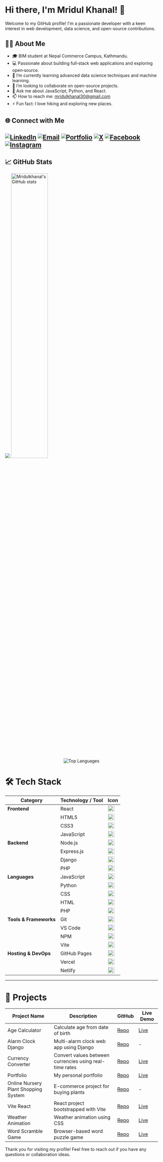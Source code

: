 # Hi there, I'm Mridul Khanal! 👋

Welcome to my GitHub profile! I'm a passionate developer with a keen interest in web development, data science, and open-source contributions.

## 🧑‍💻 About Me

- 🎓 BIM student at Nepal Commerce Campus, Kathmandu.
- 💻 Passionate about building full‑stack web applications and exploring open‑source.
- 🌱 I’m currently learning advanced data science techniques and machine learning.
- 👯 I’m looking to collaborate on open-source projects.
- 💬 Ask me about JavaScript, Python, and React.
- 📫 How to reach me: [mridulkhanal30@gmail.com](mailto:mridulkhanal30@gmail.com)
- ⚡ Fun fact: I love hiking and exploring new places.

## 🌐 Connect with Me

[![LinkedIn](https://img.shields.io/badge/-LinkedIn-0078d4?style=flat-square&logo=linkedin&logoColor=white)](https://www.linkedin.com/in/mridul-khanal-686028304/)
[![Email](https://img.shields.io/badge/-Email-D14836?style=flat-square&logo=gmail&logoColor=white)](mailto:khanalmridul30@gmail.com)
[![Portfolio](https://img.shields.io/badge/-Portfolio-24292e?style=flat-square&logo=github&logoColor=white)](https://mridulkhanal.com.np)
[![X](https://img.shields.io/badge/X-black.svg?logo=X&logoColor=white)](https://x.com/Mridulkhanal9)
[![Facebook](https://img.shields.io/badge/Facebook-%231877F2.svg?logo=Facebook&logoColor=white)](https://www.facebook.com/mrdula.khanala)
[![Instagram](https://img.shields.io/badge/Instagram-%23E4405F.svg?logo=Instagram&logoColor=white)](https://www.instagram.com/khanal.mridul/)
---

## 📈 GitHub Stats
![](https://nirzak-streak-stats.vercel.app/?user=Mridulkhanal&theme=dark&hide_border=false)
  <img src="https://github-readme-stats.vercel.app/api?username=Mridulkhanal&show_icons=true&theme=radical" alt="Mridulkhanal's GitHub stats" width="49%" />
<p align="center">
  <img src="https://github-readme-stats.vercel.app/api/top-langs/?username=Mridulkhanal&layout=compact&theme=radical" alt="Top Languages" />
</p>


# 🛠️ Tech Stack

| Category       | Technology / Tool          | Icon                                                                                                                                                  |
|----------------|---------------------------|-------------------------------------------------------------------------------------------------------------------------------------------------------|
| **Frontend**   | React                     | <img src="https://cdn.jsdelivr.net/gh/devicons/devicon/icons/react/react-original.svg" alt="React" width="22"/>                                       |
|                | HTML5                     | <img src="https://cdn.jsdelivr.net/gh/devicons/devicon/icons/html5/html5-original.svg" alt="HTML5" width="22"/>                                       |
|                | CSS3                      | <img src="https://cdn.jsdelivr.net/gh/devicons/devicon/icons/css3/css3-original.svg" alt="CSS3" width="22"/>                                          |
|                | JavaScript                | <img src="https://cdn.jsdelivr.net/gh/devicons/devicon/icons/javascript/javascript-original.svg" alt="JavaScript" width="22"/>                        |
| **Backend**    | Node.js                   | <img src="https://cdn.jsdelivr.net/gh/devicons/devicon/icons/nodejs/nodejs-original.svg" alt="Node.js" width="22"/>                                   |
|                | Express.js                | <img src="https://cdn.jsdelivr.net/gh/devicons/devicon/icons/express/express-original.svg" alt="Express.js" width="22"/>                              |
|                | Django                    | <img src="https://cdn.jsdelivr.net/gh/devicons/devicon/icons/django/django-plain.svg" alt="Django" width="22"/>                                       |
|                | PHP                       | <img src="https://cdn.jsdelivr.net/gh/devicons/devicon/icons/php/php-original.svg" alt="PHP" width="22"/>                                             |
| **Languages**  | JavaScript                | <img src="https://cdn.jsdelivr.net/gh/devicons/devicon/icons/javascript/javascript-original.svg" alt="JavaScript" width="22"/>                        |
|                | Python                    | <img src="https://cdn.jsdelivr.net/gh/devicons/devicon/icons/python/python-original.svg" alt="Python" width="22"/>                                    |
|                | CSS                       | <img src="https://cdn.jsdelivr.net/gh/devicons/devicon/icons/css3/css3-original.svg" alt="CSS3" width="22"/>                                          |
|                | HTML                      | <img src="https://cdn.jsdelivr.net/gh/devicons/devicon/icons/html5/html5-original.svg" alt="HTML5" width="22"/>                                       |
|                | PHP                       | <img src="https://cdn.jsdelivr.net/gh/devicons/devicon/icons/php/php-original.svg" alt="PHP" width="22"/>                                             |
| **Tools & Frameworks** | Git                | <img src="https://cdn.jsdelivr.net/gh/devicons/devicon/icons/git/git-original.svg" alt="Git" width="22"/>                                             |
|                | VS Code                   | <img src="https://cdn.jsdelivr.net/gh/devicons/devicon/icons/vscode/vscode-original.svg" alt="VS Code" width="22"/>                                   |
|                | NPM                       | <img src="https://cdn.jsdelivr.net/gh/devicons/devicon/icons/npm/npm-original-wordmark.svg" alt="NPM" width="22"/>                                    |
|                | Vite                      | <img src="https://cdn.jsdelivr.net/gh/devicons/devicon/icons/vite/vite-original.svg" alt="Vite" width="22"/>                                          |
| **Hosting & DevOps** | GitHub Pages         | <img src="https://cdn.jsdelivr.net/gh/devicons/devicon/icons/github/github-original.svg" alt="GitHub" width="22"/>                                    |
|                | Vercel                    | <img src="https://cdn.jsdelivr.net/gh/devicons/devicon/icons/vercel/vercel-original.svg" alt="Vercel" width="22"/>                                    |
|                | Netlify                   | <img src="https://cdn.jsdelivr.net/gh/devicons/devicon/icons/netlify/netlify-original.svg" alt="Netlify" width="22"/>                                 |

---
  
# 🚀 Projects

| Project Name | Description | GitHub | Live Demo |
|--------------|-------------|--------|-----------|
| Age Calculator | Calculate age from date of birth | [Repo](https://github.com/Mridulkhanal/age-calculator) | [Live](https://age-calculator-smoky-mu.vercel.app) |
| Alarm Clock Django | Multi-alarm clock web app using Django | [Repo](https://github.com/Mridulkhanal/alarm-clock-django) | - |
| Currency Converter | Convert values between currencies using real-time rates | [Repo](https://github.com/Mridulkhanal/currency-converter) | [Live](https://currency-converter-dusky-sigma-75.vercel.app) |
| Portfolio | My personal portfolio | [Repo](https://github.com/Mridulkhanal/my-portfolio) | [Live](https://www.mridulkhanal.com.np/) |
| Online Nursery Plant Shopping System | E-commerce project for buying plants | [Repo](https://github.com/Mridulkhanal/online-nursery-plant-shopping-system) | - |
| Vite React | React project bootstrapped with Vite | [Repo](https://github.com/Mridulkhanal/vite-react) | [Live](https://vite-react-peach-xi-17.vercel.app) |
| Weather Animation | Weather animation using CSS | [Repo](https://github.com/Mridulkhanal/Weather-Animation) | [Live](https://weather-animation-topaz.vercel.app) |
| Word Scramble Game | Browser-based word puzzle game | [Repo](https://github.com/Mridulkhanal/Word-Scramble-Game) | [Live](https://word-scramble-game-zeta.vercel.app) |



Thank you for visiting my profile! Feel free to reach out if you have any questions or collaboration ideas.

